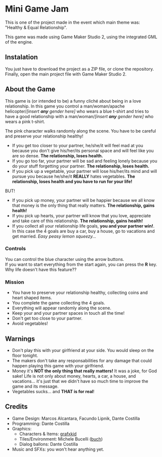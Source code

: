 # Mini Game Jam

This is one of the project made in the event which main theme was: "Healthy & Equal Relationship".

This game was made using Game Maker Studio 2, using the integrated GML of the engine.

## Instalation

You just have to download the project as a ZIP file, or clone the repository. Finally, open the main project file with Game Maker Studio 2.

## About the Game

This game is (or intended to be) a funny cliché about being in a love relationship. In this game you control a man/woman/apache helicopter/*[insert **any** gender here]* who wears a blue t-shirt and tries to have a good relationship with a man/woman/*[insert **any** gender here]* who wears a pink t-shirt.

The pink character walks randomly along the scene. You have to be careful and preserve your relationship healthy!
* If you get too closer to your partner, he/she/it will feel mad at you because you don't give his/her/its personal space and will feel like you are so dense. **The relationship, loses health.**
* If you go too far, your partner will be sad and feeling lonely because you do your stuff forgetting your partner. **The relationship, loses health.**
* If you pick up a vegetable, your partner will lose his/her/its mind and will pursue you because he/she/it **REALLY** hates vegetables. **The relationship, loses health and you have to run for your life!**

BUT!
* If you pick up money, your partner will be happier because we all know that money is the only thing that really matters. **The relationship, gains health!**
* If you pick up hearts, your partner will know that you love, appreciate and take care of this relationship. **The relationship, gains health!**
* If you collect all your relationship life goals, **you and your partner win!**. In this case the 4 goals are buy a car, buy a house, go to vacations and get married. *Easy peasy lemon squeezy...*

### Controls

You can control the blue character using the arrow buttons.  
If you want to start everything from the start again, you can press the **R** key. Why life doesn't have this feature??

### Mission

* You have to preserve your relationship healthy, collecting coins and heart shaped items.
* You complete the game collecting the 4 goals.
* Everything will appear randomly along the scene.
* Keep your and your partner spaces in touch all the time!
* Don't get too close to your partner.
* Avoid vegetables!

## Warnings

* Don't play this with your girlfriend at your side. You would sleep on the floor tonight.
* The makers don't take any responsabilities for any damage that could happen playing this game with your girlfriend.
* Money it's **NOT the only thing that really matters!** It was a joke, for God sake! Life is not only about money, hearts, a car, a house, and vacations... it's just that we didn't have so much time to improve the game and its message. 
* Vegetables sucks... and **THAT is for real**!

## Credits

* Game Design: Marcos Alcantara, Facundo Lipnik, Dante Costilla
* Programming: Dante Costilla
* Graphics:
  * Characters & Items: [grafxkid](http://grafxkid.tumblr.com/)
  * Tiles/Environment: Michele Bucelli ([buch](https://www.patreon.com/buch)) 
  * Dialog ballons: Dante Costilla
* Music and SFXs: you won't hear anything yet.


